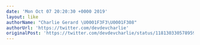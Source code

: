 ```yaml
---
date: 'Mon Oct 07 20:20:30 +0000 2019'
layout: like
authorName: "Charlie Gerard \U0001F3F3️‍\U0001F308"
authorUrl: 'https://twitter.com/devdevcharlie'
originalPost: 'https://twitter.com/devdevcharlie/status/1181303305789591552'
---
```

